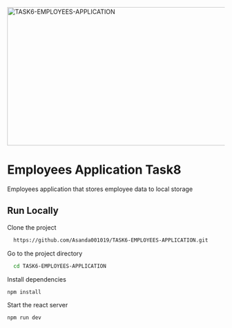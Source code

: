 <img src="https://socialify.git.ci/Asanda001019/TASK6-EMPLOYEES-APPLICATION/image?language=1&owner=1&name=1&stargazers=1&theme=Light" alt="TASK6-EMPLOYEES-APPLICATION" width="640" height="320" />


<h1>Employees Application Task8</h1>
<p>Employees application that stores employee data to local storage  </p>

## Run Locally
Clone the project
```bash
  https://github.com/Asanda001019/TASK6-EMPLOYEES-APPLICATION.git
```
Go to the project directory
```bash
  cd TASK6-EMPLOYEES-APPLICATION
```
Install dependencies
```bash
npm install 
```
Start the react server
```bash
npm run dev
````
